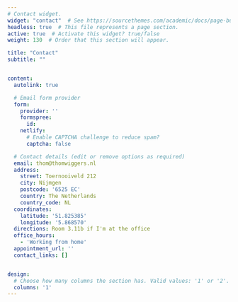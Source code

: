 ```yaml
---
# Contact widget.
widget: "contact"  # See https://sourcethemes.com/academic/docs/page-builder/
headless: true  # This file represents a page section.
active: true  # Activate this widget? true/false
weight: 130  # Order that this section will appear.

title: "Contact"
subtitle: ""


content:
  autolink: true

  # Email form provider
  form:
    provider: ''
    formspree:
      id:
    netlify:
      # Enable CAPTCHA challenge to reduce spam?
      captcha: false

  # Contact details (edit or remove options as required)
  email: thom@thomwiggers.nl
  address:
    street: Toernooiveld 212
    city: Nijmgen
    postcode: '6525 EC'
    country: The Netherlands
    country_code: NL
  coordinates:
    latitude: '51.825385'
    longitude: '5.868570'
  directions: Room 3.11b if I'm at the office
  office_hours:
    - 'Working from home'
  appointment_url: ''
  contact_links: []


design:
  # Choose how many columns the section has. Valid values: '1' or '2'.
  columns: '1'
---
```


